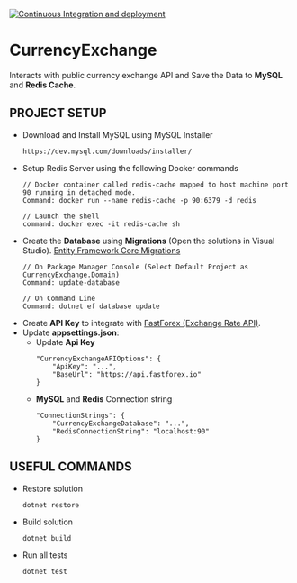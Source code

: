 [![Continuous Integration and deployment](https://github.com/McebisiMK/CurrencyExchange/actions/workflows/dotnet.yml/badge.svg)](https://github.com/McebisiMK/CurrencyExchange/actions/workflows/dotnet.yml)
# CurrencyExchange
Interacts with public currency exchange API and Save the Data to **MySQL** and **Redis Cache**.


PROJECT SETUP
-
- Download and Install MySQL using MySQL Installer
    ```
    https://dev.mysql.com/downloads/installer/
    ```
- Setup Redis Server using the following Docker commands
    ```
    // Docker container called redis-cache mapped to host machine port 90 running in detached mode.
    Command: docker run --name redis-cache -p 90:6379 -d redis

    // Launch the shell
    command: docker exec -it redis-cache sh
    ```
- Create the **Database** using **Migrations** (Open the solutions in Visual Studio). [Entity Framework Core Migrations](https://www.learnentityframeworkcore.com/migrations)
    ```
    // On Package Manager Console (Select Default Project as CurrencyExchange.Domain)
    Command: update-database

    // On Command Line
    Command: dotnet ef database update
    ```
- Create **API Key** to integrate with [FastForex (Exchange Rate API)](https://www.fastforex.io/). 
- Update **appsettings.json**:
    - Update **Api Key**
        ```
        "CurrencyExchangeAPIOptions": {
            "ApiKey": "...",
            "BaseUrl": "https://api.fastforex.io"
        }
        ```
    - **MySQL** and **Redis** Connection string
        ```
        "ConnectionStrings": {
            "CurrencyExchangeDatabase": "...",
            "RedisConnectionString": "localhost:90"
        }
        ```
USEFUL COMMANDS
-
- Restore solution
    ```
    dotnet restore
    ```
- Build solution
    ```
    dotnet build
    ```
- Run all tests
    ```
    dotnet test
    ```